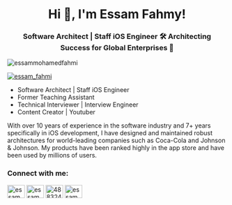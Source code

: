 <h1 align="center">Hi 👋, I'm Essam Fahmy!</h1>
<h3 align="center">Software Architect | Staff iOS Engineer 🛠️ Architecting Success for Global Enterprises 🚀</h3>

<p align="left"> <img src="https://komarev.com/ghpvc/?username=essammohamedfahmi&label=Profile%20views&color=0e75b6&style=flat" alt="essammohamedfahmi" /> </p>

<p align="left"> <a href="https://twitter.com/essam_fahmi" target="blank"><img src="https://img.shields.io/twitter/follow/essam_fahmi?logo=twitter&style=for-the-badge" alt="essam_fahmi" /></a> </p>

- Software Architect | Staff iOS Engineer
- Former Teaching Assistant
- Technical Interviewer | Interview Engineer
- Content Creator | Youtuber

With over 10 years of experience in the software industry and 7+ years specifically in iOS development, I have designed and maintained robust architectures for world-leading companies such as Coca-Cola and Johnson & Johnson. My products have been ranked highly in the app store and have been used by millions of users.

<h3 align="left">Connect with me:</h3>
<p align="left">
<a href="https://twitter.com/essam_fahmi" target="blank"><img align="center" src="https://raw.githubusercontent.com/rahuldkjain/github-profile-readme-generator/master/src/images/icons/Social/twitter.svg" alt="essam_fahmi" height="30" width="40" /></a>
<a href="https://linkedin.com/in/essammohamedomran" target="blank"><img align="center" src="https://raw.githubusercontent.com/rahuldkjain/github-profile-readme-generator/master/src/images/icons/Social/linked-in-alt.svg" alt="essammohamedomran" height="30" width="40" /></a>
<a href="https://stackoverflow.com/users/4883249/essam-fahmy" target="blank"><img align="center" src="https://raw.githubusercontent.com/rahuldkjain/github-profile-readme-generator/master/src/images/icons/Social/stack-overflow.svg" alt="4883249/essam-fahmy" height="30" width="40" /></a>
<a href="https://www.youtube.com/channel/UCa3YZDUOBBzwIQBn4HzKoQw" target="blank"><img align="center" src="https://raw.githubusercontent.com/rahuldkjain/github-profile-readme-generator/master/src/images/icons/Social/youtube.svg" alt="essam_fahmi" height="30" width="40" /></a>
</p>
